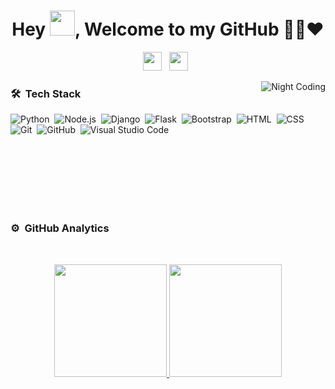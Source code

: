 <h1 align="center">Hey <img src="https://user-images.githubusercontent.com/59210571/126967002-557e2218-efc2-440f-ac1c-9a5b07f17bd0.gif" width="40px" />, Welcome to my GitHub 👨‍💻❤️</h1>

<p align="center">
<a href="https://www.linkedin.com/in/deep-debnath-504/"><img height="30" src="https://user-images.githubusercontent.com/59210571/126967808-92f6569c-f90e-4b95-9b09-14b77626f3db.png"></a>&nbsp;&nbsp;
<a href="mailto:deepdebnath613@gmail.com"><img height="30" src="https://user-images.githubusercontent.com/59210571/126968061-5bfb750c-d72d-44cc-a794-57807a3b5a44.png"></a>&nbsp;&nbsp;
</p>

<img alt="Night Coding" src="https://user-images.githubusercontent.com/59210571/126970405-2011b0a3-20d1-4d85-80d5-12183c6aa587.gif" align="right"/>

### 🛠 &nbsp;Tech Stack

![Python](https://img.shields.io/badge/-Python-05122A?style=flat&logo=python)&nbsp;
![Node.js](https://img.shields.io/badge/-Node.js-05122A?style=flat&logo=node.js)&nbsp;
![Django](https://img.shields.io/badge/-Django-05122A?style=flat&logo=django&logoColor=092E20)&nbsp;
![Flask](https://img.shields.io/badge/-Flask-05122A?style=flat&logo=flask)&nbsp;
![Bootstrap](https://img.shields.io/badge/-Bootstrap-05122A?style=flat&logo=bootstrap&logoColor=563D7C)&nbsp;
![HTML](https://img.shields.io/badge/-HTML-05122A?style=flat&logo=HTML5)&nbsp;
![CSS](https://img.shields.io/badge/-CSS-05122A?style=flat&logo=CSS3&logoColor=1572B6)&nbsp;
![Git](https://img.shields.io/badge/-Git-05122A?style=flat&logo=git)&nbsp;
![GitHub](https://img.shields.io/badge/-GitHub-05122A?style=flat&logo=github)&nbsp;
![Visual Studio Code](https://img.shields.io/badge/-Visual%20Studio%20Code-05122A?style=flat&logo=visual-studio-code&logoColor=007ACC)&nbsp;

<br><br><br><br><br><br>
### ⚙️ &nbsp;GitHub Analytics
<br>
<p align="center">
<a href="https://github.com/AVS1508">
  <img height="180em" src="https://github-readme-stats-eight-theta.vercel.app/api?username=blitz-cmd&show_icons=true&theme=algolia&include_all_commits=true&count_private=true"/>
  <img height="180em" src="https://github-readme-stats-eight-theta.vercel.app/api/top-langs/?username=blitz-cmd&layout=compact&langs_count=8&theme=algolia"/>
</a>
</p>